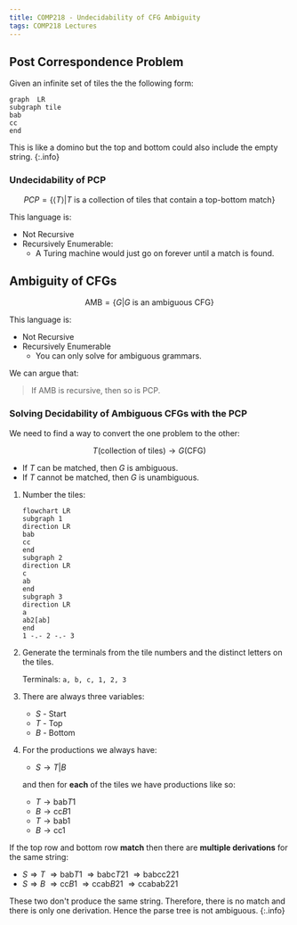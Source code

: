 ```yaml
---
title: COMP218 - Undecidability of CFG Ambiguity
tags: COMP218 Lectures
---
```


## Post Correspondence Problem
Given an infinite set of tiles the the following form:

```mermaid
graph  LR
subgraph tile
bab
cc
end
```

This is like a domino but the top and bottom could also include the empty string.
{:.info}

### Undecidability of PCP

$$
PCP = \{\langle T\rangle \vert T \text{ is a collection of tiles that contain a top-bottom match}\}
$$

This language is:

* Not Recursive
* Recursively Enumerable:
	* A Turing machine would just go on forever until a match is found.
	
## Ambiguity of CFGs

$$
\text{AMB}=\{G\vert G \text{ is an ambiguous CFG}\}
$$

This language is:

* Not Recursive
* Recursively Enumerable
	* You can only solve for ambiguous grammars. 

We can argue that:

> If $\text{AMB}$ is recursive, then so is $\text{PCP}$.

### Solving Decidability of Ambiguous CFGs with the PCP
We need to find a way to convert the one problem to the other:

$$
T(\text{collection of tiles})\rightarrow G(\text{CFG})
$$

* If $T$ can be matched, then $G$ is ambiguous.
* If $T$ cannot be matched, then $G$ is unambiguous.

1. Number the tiles:

	```mermaid
	flowchart LR
	subgraph 1
	direction LR
	bab
	cc
	end
	subgraph 2
	direction LR
	c
	ab
	end
	subgraph 3
	direction LR
	a
	ab2[ab]
	end
	1 -.- 2 -.- 3
	```
1. Generate the terminals from the tile numbers and the distinct letters on the tiles.
	
	Terminals: `a, b, c, 1, 2, 3`
1. There are always three variables:
	* $S$ - Start
	* $T$ - Top
	* $B$ - Bottom
1. For the productions we always have:
	* $S\rightarrow T\vert B$
	
	and then for **each** of the tiles we have productions like so:
	
	* $T\rightarrow \text{bab}T1$
	* $B\rightarrow \text{cc}B1$
	* $T\rightarrow \text{bab}1$
	* $B\rightarrow \text{cc}1$
	
If the top row and bottom row **match** then there are **multiple derivations** for the same string:

* $S\Rightarrow T$ $\Rightarrow\text{bab}T1$ $\Rightarrow\text{babc}T21$ $\Rightarrow\text{babcc}221$
* $S\Rightarrow B$ $\Rightarrow\text{cc}B1$ $\Rightarrow\text{ccab}B21$ $\Rightarrow\text{ccabab}221$

These two don't produce the same string. Therefore, there is no match and there is only one derivation. Hence the parse tree is not ambiguous.
{:.info}